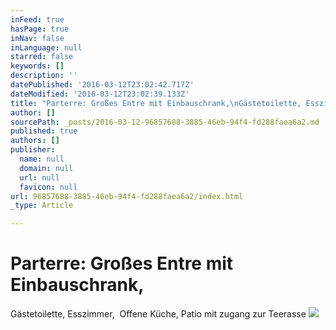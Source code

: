 ```yaml
---
inFeed: true
hasPage: true
inNav: false
inLanguage: null
starred: false
keywords: []
description: ''
datePublished: '2016-03-12T23:02:42.717Z'
dateModified: '2016-03-12T23:02:39.133Z'
title: "Parterre: Großes Entre mit Einbauschrank,\nGästetoilette, Esszimmer, \LOffene Küche, Patio mit zugang zur\nTeerasse"
author: []
sourcePath: _posts/2016-03-12-96857688-3885-46eb-94f4-fd288faea6a2.md
published: true
authors: []
publisher:
  name: null
  domain: null
  url: null
  favicon: null
url: 96857688-3885-46eb-94f4-fd288faea6a2/index.html
_type: Article

---
```

# Parterre: Großes Entre mit Einbauschrank,
Gästetoilette, Esszimmer,  Offene Küche, Patio mit zugang zur
Teerasse
![](https://the-grid-user-content.s3-us-west-2.amazonaws.com/5ee2ed49-bd1a-481c-8f05-279c08e9414d.jpg)